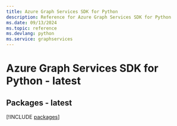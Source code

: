 ```yaml
---
title: Azure Graph Services SDK for Python
description: Reference for Azure Graph Services SDK for Python
ms.date: 09/13/2024
ms.topic: reference
ms.devlang: python
ms.service: graphservices
---
```

# Azure Graph Services SDK for Python - latest
## Packages - latest
[!INCLUDE [packages](graph-services-index.md)]